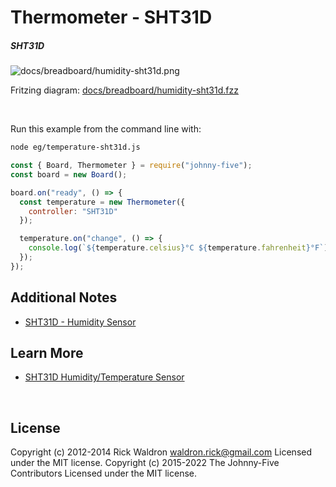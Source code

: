 <!--remove-start-->

# Thermometer - SHT31D

<!--remove-end-->






##### SHT31D



![docs/breadboard/humidity-sht31d.png](breadboard/humidity-sht31d.png)<br>

Fritzing diagram: [docs/breadboard/humidity-sht31d.fzz](breadboard/humidity-sht31d.fzz)

&nbsp;




Run this example from the command line with:
```bash
node eg/temperature-sht31d.js
```


```javascript
const { Board, Thermometer } = require("johnny-five");
const board = new Board();

board.on("ready", () => {
  const temperature = new Thermometer({
    controller: "SHT31D"
  });

  temperature.on("change", () => {
    console.log(`${temperature.celsius}°C ${temperature.fahrenheit}°F`);
  });
});


```








## Additional Notes
- [SHT31D - Humidity Sensor](https://www.adafruit.com/products/2857)


## Learn More

- [SHT31D Humidity/Temperature Sensor](https://www.adafruit.com/products/2857)

&nbsp;

<!--remove-start-->

## License
Copyright (c) 2012-2014 Rick Waldron <waldron.rick@gmail.com>
Licensed under the MIT license.
Copyright (c) 2015-2022 The Johnny-Five Contributors
Licensed under the MIT license.

<!--remove-end-->
